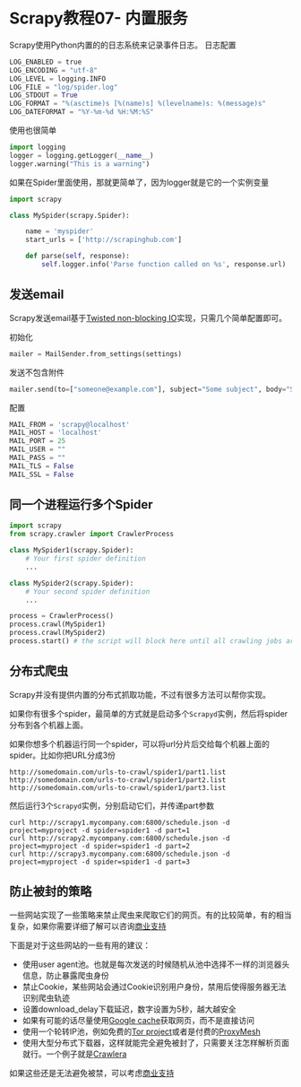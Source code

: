 # Scrapy教程07- 内置服务

Scrapy使用Python内置的的日志系统来记录事件日志。
日志配置
``` python
LOG_ENABLED = true
LOG_ENCODING = "utf-8"
LOG_LEVEL = logging.INFO
LOG_FILE = "log/spider.log"
LOG_STDOUT = True
LOG_FORMAT = "%(asctime)s [%(name)s] %(levelname)s: %(message)s"
LOG_DATEFORMAT = "%Y-%m-%d %H:%M:%S"
```
使用也很简单
``` python
import logging
logger = logging.getLogger(__name__)
logger.warning("This is a warning")
```

如果在Spider里面使用，那就更简单了，因为logger就是它的一个实例变量
``` python
import scrapy

class MySpider(scrapy.Spider):

    name = 'myspider'
    start_urls = ['http://scrapinghub.com']

    def parse(self, response):
        self.logger.info('Parse function called on %s', response.url)
```

## 发送email
Scrapy发送email基于[Twisted non-blocking IO](http://twistedmatrix.com/documents/current/core/howto/defer-intro.html)实现，只需几个简单配置即可。

初始化
``` python
mailer = MailSender.from_settings(settings)
```
发送不包含附件
``` python
mailer.send(to=["someone@example.com"], subject="Some subject", body="Some body", cc=["another@example.com"])
```
配置
``` python
MAIL_FROM = 'scrapy@localhost'
MAIL_HOST = 'localhost'
MAIL_PORT = 25
MAIL_USER = ""
MAIL_PASS = ""
MAIL_TLS = False
MAIL_SSL = False
```

## 同一个进程运行多个Spider
``` python
import scrapy
from scrapy.crawler import CrawlerProcess

class MySpider1(scrapy.Spider):
    # Your first spider definition
    ...

class MySpider2(scrapy.Spider):
    # Your second spider definition
    ...

process = CrawlerProcess()
process.crawl(MySpider1)
process.crawl(MySpider2)
process.start() # the script will block here until all crawling jobs are finished

```

## 分布式爬虫
Scrapy并没有提供内置的分布式抓取功能，不过有很多方法可以帮你实现。

如果你有很多个spider，最简单的方式就是启动多个`Scrapyd`实例，然后将spider分布到各个机器上面。

如果你想多个机器运行同一个spider，可以将url分片后交给每个机器上面的spider。比如你把URL分成3份
```
http://somedomain.com/urls-to-crawl/spider1/part1.list
http://somedomain.com/urls-to-crawl/spider1/part2.list
http://somedomain.com/urls-to-crawl/spider1/part3.list
```
然后运行3个`Scrapyd`实例，分别启动它们，并传递part参数
```
curl http://scrapy1.mycompany.com:6800/schedule.json -d project=myproject -d spider=spider1 -d part=1
curl http://scrapy2.mycompany.com:6800/schedule.json -d project=myproject -d spider=spider1 -d part=2
curl http://scrapy3.mycompany.com:6800/schedule.json -d project=myproject -d spider=spider1 -d part=3
```

## 防止被封的策略
一些网站实现了一些策略来禁止爬虫来爬取它们的网页。有的比较简单，有的相当复杂，如果你需要详细了解可以咨询[商业支持](http://scrapy.org/support/)

下面是对于这些网站的一些有用的建议：

* 使用user agent池。也就是每次发送的时候随机从池中选择不一样的浏览器头信息，防止暴露爬虫身份
* 禁止Cookie，某些网站会通过Cookie识别用户身份，禁用后使得服务器无法识别爬虫轨迹
* 设置download_delay下载延迟，数字设置为5秒，越大越安全
* 如果有可能的话尽量使用[Google cache](http://www.googleguide.com/cached_pages.html)获取网页，而不是直接访问
* 使用一个轮转IP池，例如免费的[Tor project](https://www.torproject.org/)或者是付费的[ProxyMesh](http://proxymesh.com/)
* 使用大型分布式下载器，这样就能完全避免被封了，只需要关注怎样解析页面就行。一个例子就是[Crawlera](http://scrapinghub.com/crawlera)

如果这些还是无法避免被禁，可以考虑[商业支持](http://scrapy.org/support/)

